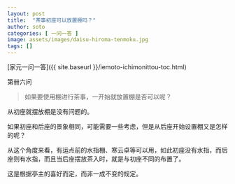 ```yaml
---
layout: post
title:  "茶事初座可以放置棚吗？"
author: soto
categories: [ 一问一答 ]
image: assets/images/daisu-hiroma-tenmoku.jpg
tags: []
---
```


[家元一问一答]({{ site.baseurl }}/iemoto-ichimonittou-toc.html)

第卌六问

> 如果要使用棚进行茶事，一开始就放置棚是否可以呢？

从初座就摆放棚是没有问题的。

如果初座和后座的景象相同，可能需要一些考虑，但是从后座开始设置棚又是怎样的呢？

从这个角度来看，有运点前的水指棚、寒云卓等可以用，如此初座没有水指，而后座则有水指，而且当后座摆放茶入时，就是与初座不同的布置了。

这是根据亭主的喜好而定，而非一成不变的规定。
